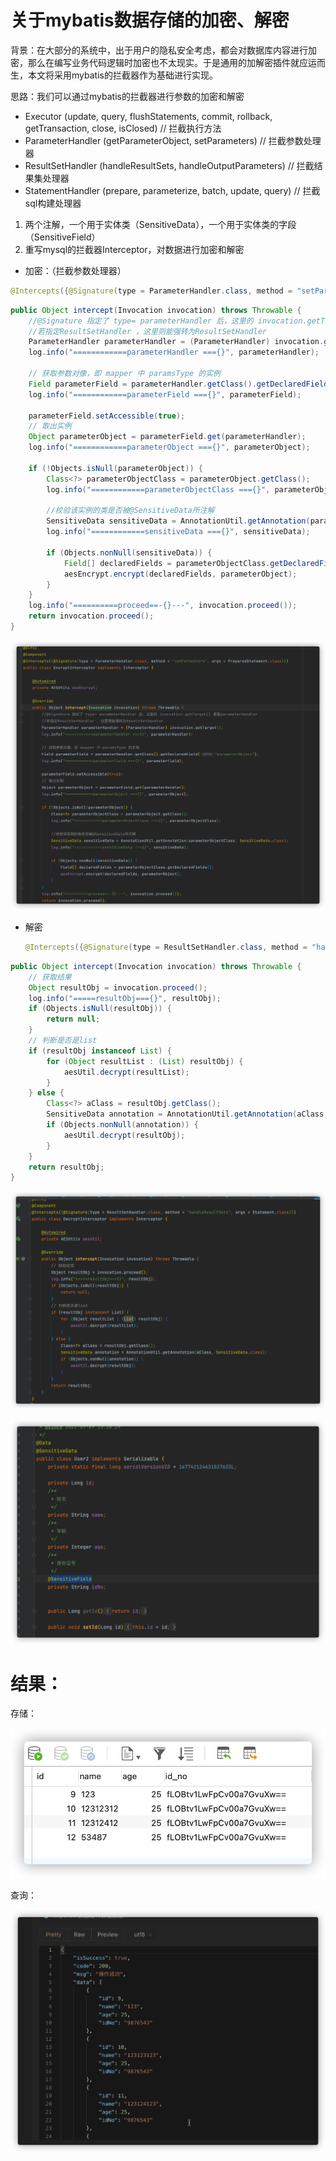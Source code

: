 # 关于mybatis数据存储的加密、解密



背景：在大部分的系统中，出于用户的隐私安全考虑，都会对数据库内容进行加密，那么在编写业务代码逻辑时加密也不太现实。于是通用的加解密插件就应运而生，本文将采用mybatis的拦截器作为基础进行实现。



思路：我们可以通过mybatis的拦截器进行参数的加密和解密

- Executor (update, query, flushStatements, commit, rollback, getTransaction, close, isClosed)  // 拦截执行方法
- ParameterHandler (getParameterObject, setParameters)                                                           // 拦截参数处理器
- ResultSetHandler (handleResultSets, handleOutputParameters)                                               // 拦截结果集处理器
- StatementHandler (prepare, parameterize, batch, update, query)                                              // 拦截sql构建处理器

1. 两个注解，一个用于实体类（SensitiveData），一个用于实体类的字段（SensitiveField）
2. 重写mysql的拦截器Interceptor，对数据进行加密和解密



- 加密：（拦截参数处理器）

```java
@Intercepts({@Signature(type = ParameterHandler.class, method = "setParameters", args = PreparedStatement.class)})
```

```java
public Object intercept(Invocation invocation) throws Throwable {
    //@Signature 指定了 type= parameterHandler 后，这里的 invocation.getTarget() 便是parameterHandler
    //若指定ResultSetHandler ，这里则能强转为ResultSetHandler
    ParameterHandler parameterHandler = (ParameterHandler) invocation.getTarget();
    log.info("============parameterHandler ==={}", parameterHandler);

    // 获取参数对像，即 mapper 中 paramsType 的实例
    Field parameterField = parameterHandler.getClass().getDeclaredField("parameterObject");
    log.info("============parameterField ==={}", parameterField);

    parameterField.setAccessible(true);
    // 取出实例
    Object parameterObject = parameterField.get(parameterHandler);
    log.info("============parameterObject ==={}", parameterObject);

    if (!Objects.isNull(parameterObject)) {
        Class<?> parameterObjectClass = parameterObject.getClass();
        log.info("============parameterObjectClass ==={}", parameterObjectClass);

        //校验该实例的类是否被@SensitiveData所注解
        SensitiveData sensitiveData = AnnotationUtil.getAnnotation(parameterObjectClass, SensitiveData.class);
        log.info("============sensitiveData ==={}", sensitiveData);

        if (Objects.nonNull(sensitiveData)) {
            Field[] declaredFields = parameterObjectClass.getDeclaredFields();
            aesEncrypt.encrypt(declaredFields, parameterObject);
        }
    }
    log.info("==========proceed==-{}---", invocation.proceed());
    return invocation.proceed();
}
```



![image-20220909162440005](./img/image-20220909162440005.png)



- 解密

  ```java
  @Intercepts({@Signature(type = ResultSetHandler.class, method = "handleResultSets", args = Statement.class)})
  ```

```java
public Object intercept(Invocation invocation) throws Throwable {
    // 获取结果
    Object resultObj = invocation.proceed();
    log.info("=====resultObj==={}", resultObj);
    if (Objects.isNull(resultObj)) {
        return null;
    }
    // 判断是否是list
    if (resultObj instanceof List) {
        for (Object resultList : (List) resultObj) {
            aesUtil.decrypt(resultList);
        }
    } else {
        Class<?> aClass = resultObj.getClass();
        SensitiveData annotation = AnnotationUtil.getAnnotation(aClass, SensitiveData.class);
        if (Objects.nonNull(annotation)) {
            aesUtil.decrypt(resultObj);
        }
    }
    return resultObj;
}
```

![image-20220909162543638](img/image-20220909162543638.png)



![image-20220909162606470](img/image-20220909162606470.png)

# 结果：

存储：

![未命名](img/未命名.png)

查询：

![结果](img/结果.png)
